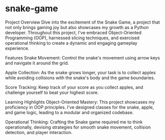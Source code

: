 # snake-game
Project Overview
Dive into the excitement of the Snake Game, a project that not only brings gaming joy but also showcases my growth as a Python developer. Throughout this project, I've embraced Object-Oriented Programming (OOP), harnessed slicing techniques, and exercised operational thinking to create a dynamic and engaging gameplay experience.

Features
Snake Movement: Control the snake's movement using arrow keys and navigate it around the grid.

Apple Collection: As the snake grows longer, your task is to collect apples while avoiding collisions with the snake's body and the game boundaries.

Score Tracking: Keep track of your score as you collect apples, and challenge yourself to beat your highest score.

Learning Highlights
Object-Oriented Mastery: This project showcases my proficiency in OOP principles. I've designed classes for the snake, apple, and game logic, leading to a modular and organized codebase.

Operational Thinking: Crafting the Snake game required me to think operationally, devising strategies for smooth snake movement, collision detection, and player interaction.
